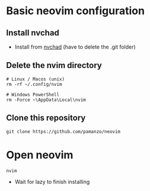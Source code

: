 # **Basic neovim configuration**

## **Install nvchad**
* Install from [nvchad](https://nvchad.com/docs/quickstart/install/) (have to delete the .git folder)

## **Delete the nvim directory**
```
# Linux / Macos (unix)
rm -rf ~/.config/nvim
```
```
# Windows PowerShell
rm -Force ~\AppData\Local\nvim  
```

## **Clone this repository**
```
git clone https://github.com/pamanzo/neovim
```

# **Open neovim**
```
nvim
```
* Wait for lazy to finish installing
